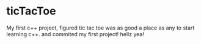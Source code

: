 # ticTacToe
My first c++ project, figured tic tac toe was as good a place as any to start learning c++.
and commited my first project! hellz yea!
